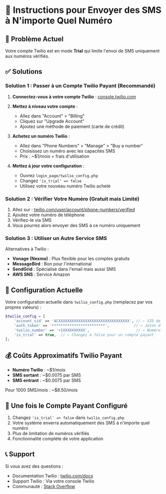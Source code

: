 # 📱 Instructions pour Envoyer des SMS à N'importe Quel Numéro

## 🚨 Problème Actuel
Votre compte Twilio est en mode **Trial** qui limite l'envoi de SMS uniquement aux numéros vérifiés.

## ✅ Solutions

### Solution 1 : Passer à un Compte Twilio Payant (Recommandé)

1. **Connectez-vous à votre compte Twilio** : [console.twilio.com](https://console.twilio.com)

2. **Mettez à niveau votre compte** :
   - Allez dans "Account" > "Billing"
   - Cliquez sur "Upgrade Account"
   - Ajoutez une méthode de paiement (carte de crédit)

3. **Achetez un numéro Twilio** :
   - Allez dans "Phone Numbers" > "Manage" > "Buy a number"
   - Choisissez un numéro avec les capacités SMS
   - Prix : ~$1/mois + frais d'utilisation

4. **Mettez à jour votre configuration** :
   - Ouvrez `login_page/twilio_config.php`
   - Changez `'is_trial' => false`
   - Utilisez votre nouveau numéro Twilio acheté

### Solution 2 : Vérifier Votre Numéro (Gratuit mais Limité)

1. Allez sur : [twilio.com/user/account/phone-numbers/verified](https://twilio.com/user/account/phone-numbers/verified)
2. Ajoutez votre numéro de téléphone
3. Vérifiez-le via SMS
4. Vous pourrez alors envoyer des SMS à ce numéro uniquement

### Solution 3 : Utiliser un Autre Service SMS

Alternatives à Twilio :
- **Vonage (Nexmo)** : Plus flexible pour les comptes gratuits
- **MessageBird** : Bon pour l'international
- **SendGrid** : Spécialisé dans l'email mais aussi SMS
- **AWS SNS** : Service Amazon

## 🔧 Configuration Actuelle

Votre configuration actuelle dans `twilio_config.php` (remplacez par vos propres valeurs) :
```php
$twilio_config = [
    'account_sid' => 'ACXXXXXXXXXXXXXXXXXXXXXXXXXXXXXXXX', // ← SID de votre compte Twilio
    'auth_token' => '************************',           // ← Jeton d’authentification (ne le committez jamais)
    'twilio_number' => '+1XXXXXXXXXX',                     // ← Numéro Twilio acheté
    'is_trial' => true,  // ← Changez à false pour un compte payant
];
```

## 💰 Coûts Approximatifs Twilio Payant

- **Numéro Twilio** : ~$1/mois
- **SMS sortant** : ~$0.0075 par SMS
- **SMS entrant** : ~$0.0075 par SMS

Pour 1000 SMS/mois : ~$8.50/mois

## 🚀 Une fois le Compte Payant Configuré

1. Changez `'is_trial' => false` dans `twilio_config.php`
2. Votre système enverra automatiquement des SMS à n'importe quel numéro
3. Plus de limitation de numéros vérifiés
4. Fonctionnalité complète de votre application

## 📞 Support

Si vous avez des questions :
- Documentation Twilio : [twilio.com/docs](https://twilio.com/docs)
- Support Twilio : Via votre console Twilio
- Communauté : [Stack Overflow](https://stackoverflow.com/questions/tagged/twilio)
